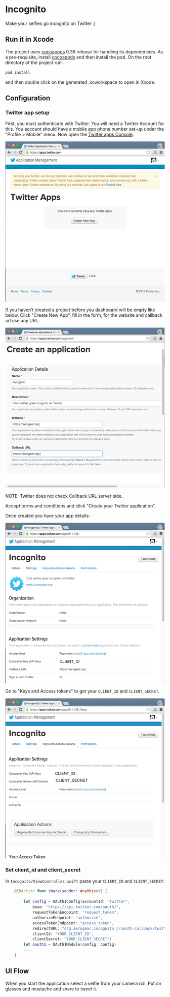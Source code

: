 Incognito
=========
Make your selfies go incognito on Twitter :)

## Run it in Xcode

The project uses [cocoapods](http://cocoapods.org) 0.36 release for handling its dependencies. As a pre-requisite, install [cocoapods](http://blog.cocoapods.org/CocoaPods-0.36/) and then install the pod. On the root directory of the project run:

```bash
pod install
```
and then double click on the generated .xcworkspace to open in Xcode.

## Configuration

### Twitter app setup

First, you must authenticate with Twitter. You will need a Twitter Account for this. You account should have a mobile app phone number set-up under the "Profile > Mobile" menu. Now open the [Twitter apps Console](https://apps.twitter.com).

![step1: twitter console](docs/twitter-setup-1.png)

If you haven’t created a project before you dashboard will be empty like below. Click "Create New App", fill in the form, for the website and callback url use any URL. 

![step2: create app](docs/twitter-setup-2.png)

NOTE: Twitter does not check Callback URL server side.

Accept terms and conditions and click "Create your Twitter application".

Once created you have your app details:

![step3: create app](docs/twitter-setup-3.png)

Go to "Keys and Access tokens" to get your ```CLIENT_ID``` and ```CLIENT_SECRET```.

![step4: create app](docs/twitter-setup-4.png)

### Set client_id and client_secret
In ```Incognito/ViewController.swift``` paste your ```CLIENT_ID``` and ```CLIENT_SECRET```:

```swift
    @IBAction func share(sender: AnyObject) {
       
        let config = OAuth1Config(accountId: "Twitter",
            base: "https://api.twitter.com/oauth/",
            requestTokenEndpoint: "request_token",
            authorizeEndpoint: "authorize",
            accessTokenEndpoint: "access_token",
            redirectURL: "org.aerogear.Incognito://oauth-callback/twitter",
            clientId: "YOUR_CLIENT_ID",
            clientSecret: "YOUR_CLIENT_SECRET")
        let oauth1 = OAuth1Module(config: config)
        ....
    }
```
## UI Flow
When you start the application select a selfie from your camera roll. Put on glasses and mustache and share to tweet it.


